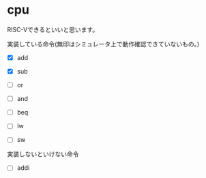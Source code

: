 # cpu
RISC-Vできるといいと思います。

実装している命令(無印はシミュレータ上で動作確認できていないもの。)
- [x] add
- [x] sub
- [ ] or
- [ ] and
- [ ] beq
- [ ] lw
- [ ] sw


実装しないといけない命令
- [ ] addi
